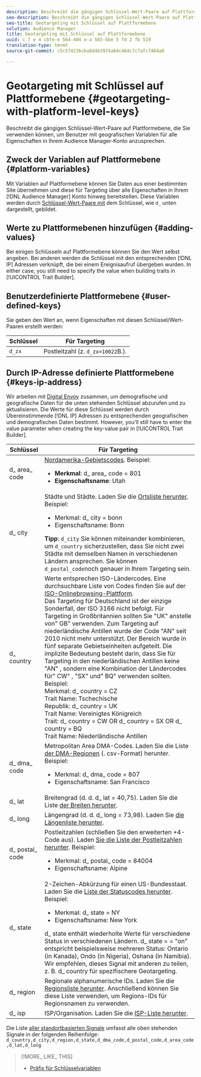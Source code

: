 ```yaml
---
description: Beschreibt die gängigen Schlüssel-Wert-Paare auf Plattformebene, die Sie verwenden können, um Benutzer mit geografischen Variablen für alle Eigenschaften in Ihrem Audience Manager-Konto anzusprechen.
seo-description: Beschreibt die gängigen Schlüssel-Wert-Paare auf Plattformebene, die Sie verwenden können, um Benutzer mit geografischen Variablen für alle Eigenschaften in Ihrem Audience Manager-Konto anzusprechen.
seo-title: Geotargeting mit Schlüssel auf Plattformebene
solution: Audience Manager
title: Geotargeting mit Schlüssel auf Plattformebene
uuid: c 7 e 4 cbfe-e 564-404 e-a 565-bbe 5 fd 2 fb 519
translation-type: tm+mt
source-git-commit: c5c57423bcba8d4b3974a04c46dc7c7afc7484a0

---
```



# Geotargeting mit Schlüssel auf Plattformebene {#geotargeting-with-platform-level-keys}

Beschreibt die gängigen Schlüssel-Wert-Paare auf Plattformebene, die Sie verwenden können, um Benutzer mit geografischen Variablen für alle Eigenschaften in Ihrem Audience Manager-Konto anzusprechen.

<!-- c_tb_platform_vars.xml -->

## Zweck der Variablen auf Plattformebene {#platform-variables}

Mit Variablen auf Plattformebene können Sie Daten aus einer bestimmten Site übernehmen und diese für Targeting über alle Eigenschaften in Ihrem [!DNL Audience Manager] Konto hinweg bereitstellen. Diese Variablen werden durch [Schlüssel-Wert-Paare mit](../../reference/key-value-pairs-explained.md) dem Schlüssel, wie `d_` unten dargestellt, gebildet.

## Werte zu Plattformebenen hinzufügen {#adding-values}

Bei einigen Schlüsseln auf Plattformebene können Sie den Wert selbst angeben. Bei anderen werden die Schlüssel mit den entsprechenden [!DNL IP] Adressen verknüpft, die bei einem Ereignisaufruf übergeben wurden. In either case, you still need to specify the value when building traits in [!UICONTROL Trait Builder].

## Benutzerdefinierte Plattformebene {#user-defined-keys}

Sie geben den Wert an, wenn Eigenschaften mit diesen Schlüssel/Wert-Paaren erstellt werden:

| Schlüssel | Für Targeting |
|---|---|
| `d_zx` | Postleitzahl (z. `d_zx=10022`B.). |

## Durch IP-Adresse definierte Plattformebene {#keys-ip-address}

Wir arbeiten mit [Digital Envoy](https://www.digitalenvoy.com/) zusammen, um demografische und geografische Daten für die unten stehenden Schlüssel abzurufen und zu aktualisieren. Die Werte für diese Schlüssel werden durch Übereinstimmende [!DNL IP] Adressen zu entsprechenden geografischen und demografischen Daten bestimmt. However, you&#39;ll still have to enter the value parameter when creating the key-value pair in [!UICONTROL Trait Builder].

| Schlüssel | Für Targeting |
|--- |--- |
| d_ area_ code | [Nordamerika-Gebietscodes](https://en.wikipedia.org/wiki/List_of_North_American_Numbering_Plan_area_codes). Beispiel: <ul><li>**Merkmal**: d_ area_ code = 801</li><li>**Eigenschaftsname**: Utah</li></ul> |
| d_ city | Städte und Städte. Laden Sie die [Ortsliste herunter](assets/d_city.txt). Beispiel: <ul><li>Merkmal: d_ city = bonn</li><li>Eigenschaftsname: Bonn</li></ul> **Tipp**: `d_city` Sie können miteinander kombinieren, um `d_country` sicherzustellen, dass Sie nicht zwei Städte mit demselben Namen in verschiedenen Ländern ansprechen. Sie können `d_postal_code`noch genauer in Ihrem Targeting sein. |
| d_ country | Werte entsprechen ISO-Ländercodes. Eine durchsuchbare Liste von Codes finden Sie auf der [ISO-Onlinebrowsing-Plattform](https://www.iso.org/obp/ui/#home). <br>Das Targeting für Deutschland ist der einzige Sonderfall, der ISO 3166 nicht befolgt. Für Targeting in Großbritannien sollten Sie &quot;UK&quot; anstelle von&quot; GB&quot; verwenden. Zum Targeting auf niederländische Antillen wurde der Code &quot;AN&quot; seit 2010 nicht mehr unterstützt. Der Bereich wurde in fünf separate Gebietseinheiten aufgeteilt. Die implizite Bedeutung besteht darin, dass Sie für Targeting in den niederländischen Antillen keine &quot;AN&quot; , sondern eine Kombination der Ländercodes für&quot; CW&quot; , &quot;SX&quot; und&quot; BQ&quot; verwenden sollten. Beispiel: <br>Merkmal: d_ country = CZ  <br>Trait Name: Tschechische <br>Republik: d_ country = UK  <br>Trait Name: Vereinigtes Königreich  <br>Trait: d_ country = CW OR d_ country = SX OR d_ country = BQ  <br>Trait Name: Niederländische Antillen |
| d_ dma_ code | Metropolitan Area DMA-Codes. Laden Sie die Liste [der DMA-Regionen](assets/DMAregions.csv) (. csv-Format) herunter. Beispiel: <ul><li>Merkmal: d_ dma_ code = 807</li><li>Eigenschaftsname: San Francisco</li></ul> |
| d_ lat | Breitengrad (d. d. d_ lat = 40,75). Laden Sie die Liste [der Breiten herunter](assets/d_lat.txt). |
| d_ long | Längengrad (d. d. d_ long = 73,98). Laden Sie [die Längenliste herunter](assets/d_long.txt). |
| d_ postal_ code | Postleitzahlen (schließen Sie den erweiterten +4-Code aus). Laden [Sie die Liste der Postleitzahlen herunter](assets/d_postal_code.txt). Beispiel: <ul><li>Merkmal: d_ postal_ code = 84004 </li><li>Eigenschaftsname: Alpine</li></ul> |
| d_ state | 2-Zeichen-Abkürzung für einen US-Bundesstaat. Laden Sie die [Liste der Statuscodes herunter](assets/d_state.txt). Beispiel: <ul><li>Merkmal: d_ state = NY </li><li>Eigenschaftsname: New York</li></ul>d_ state enthält wiederholte Werte für verschiedene Status in verschiedenen Ländern. d_ state = = &quot;on&quot; entspricht beispielsweise mehreren Status: Ontario (in Kanada), Ondo (in Nigeria), Oshana (in Namibia). Wir empfehlen, dieses Signal mit anderen zu teilen, z. B. d_ country für spezifischere Geotargeting. |
| d_ region | Regionale alphanumerische IDs. Laden Sie die [Regionsliste herunter](assets/Country_RegionCodes_City.csv). Anschließend können Sie diese Liste verwenden, um Regions-IDs für Regionsnamen zu verwenden. |
| d_ isp | ISP/Organisation. Laden Sie die [ISP-Liste herunter](assets/d_isp.txt). |

Die Liste [aller standortbasierten Signale](assets/all.csv) umfasst alle oben stehenden Signale in der folgenden Reihenfolge: `d_country,d_city,d_region,d_state,d_dma_code,d_postal_code,d_area_code,d_lat,d_long`

>[!MORE_ LIKE_ THIS]
>
>* [Präfix für Schlüsselvariablen](../../features/traits/trait-variable-prefixes.md)

